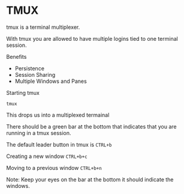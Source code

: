 # TMUX

tmux is a terminal multiplexer.

With tmux you are allowed to have multiple logins tied to one terminal session.

Benefits

- Persistence
- Session Sharing
- Multiple Windows and Panes

Starting tmux

```shell
tmux
```

This drops us into a multiplexed termainal

There should be a green bar at the bottom that indicates that you are running in a tmux session.

The default leader button in tmux is `CTRL+b`

Creating a new window `CTRL+b+c`

Moving to a previous window `CTRL+b+n`

Note: Keep your eyes on the bar at the bottom it should indicate the windows.
